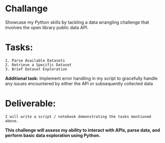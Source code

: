 # Challange
Showcase my Python skills by tackling a data wrangling challenge that involves the open library public data API.

# Tasks:
    1. Parse Available Datasets
    2. Retrieve a Specific Dataset
    3. Brief Dataset Exploration

**Additional task:**
Implement error handling in my script to gracefully handle any issues encountered by either the API or subsequently collected data

# Deliverable:
    I will write a script / notebook demonstrating the tasks mentioned above.


**This challenge will assess my ability to interact with APIs, parse data, and perform basic data exploration using Python.**